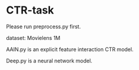 # CTR-task
Please run preprocess.py first.

dataset: Movielens 1M

AAIN.py is an explicit feature interaction CTR model.

Deep.py is a neural network model.
